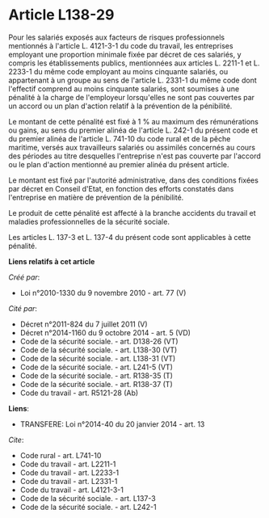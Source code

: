 # Article L138-29

Pour les salariés exposés aux facteurs de risques professionnels mentionnés à l'article L. 4121-3-1 du code du travail, les
entreprises employant une proportion minimale fixée par décret de ces salariés, y compris les établissements publics,
mentionnées aux articles L. 2211-1 et L. 2233-1 du même code employant au moins cinquante salariés, ou appartenant à un
groupe au sens de l'article L. 2331-1 du même code dont l'effectif comprend au moins cinquante salariés, sont soumises à une
pénalité à la charge de l'employeur lorsqu'elles ne sont pas couvertes par un accord ou un plan d'action relatif à la
prévention de la pénibilité. 

Le montant de cette pénalité est fixé à 1 % au maximum des rémunérations ou gains, au sens du premier alinéa de l'article L.
242-1 du présent code et du premier alinéa de l'article L. 741-10 du code rural et de la pêche maritime, versés aux
travailleurs salariés ou assimilés concernés au cours des périodes au titre desquelles l'entreprise n'est pas couverte par
l'accord ou le plan d'action mentionné au premier alinéa du présent article. 

Le montant est fixé par l'autorité administrative, dans des conditions fixées par décret en Conseil d'Etat, en fonction des
efforts constatés dans l'entreprise en matière de prévention de la pénibilité. 

Le produit de cette pénalité est affecté à la branche accidents du travail et maladies professionnelles de la sécurité
sociale. 

Les articles L. 137-3 et L. 137-4 du présent code sont applicables à cette pénalité.

**Liens relatifs à cet article**

_Créé par_:

  - Loi n°2010-1330 du 9 novembre 2010 - art. 77 (V)

_Cité par_:

  - Décret n°2011-824 du 7 juillet 2011 (V)
  - Décret n°2014-1160 du 9 octobre 2014 - art. 5 (VD)
  - Code de la sécurité sociale. - art. D138-26 (VT)
  - Code de la sécurité sociale. - art. L138-30 (VT)
  - Code de la sécurité sociale. - art. L138-31 (VT)
  - Code de la sécurité sociale. - art. L241-5 (VT)
  - Code de la sécurité sociale. - art. R138-35 (T)
  - Code de la sécurité sociale. - art. R138-37 (T)
  - Code du travail - art. R5121-28 (Ab)

**Liens**:

  - TRANSFERE: Loi n°2014-40 du 20 janvier 2014 - art. 13

_Cite_:

  - Code rural - art. L741-10
  - Code du travail - art. L2211-1
  - Code du travail - art. L2233-1
  - Code du travail - art. L2331-1
  - Code du travail - art. L4121-3-1
  - Code de la sécurité sociale. - art. L137-3
  - Code de la sécurité sociale. - art. L242-1
